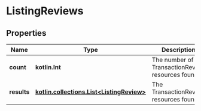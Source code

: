 
# ListingReviews

## Properties
| Name | Type | Description | Notes |
| ------------ | ------------- | ------------- | ------------- |
| **count** | **kotlin.Int** | The number of TransactionReview resources found. |  [optional] |
| **results** | [**kotlin.collections.List&lt;ListingReview&gt;**](ListingReview.md) | The TransactionReview resources found. |  [optional] |



